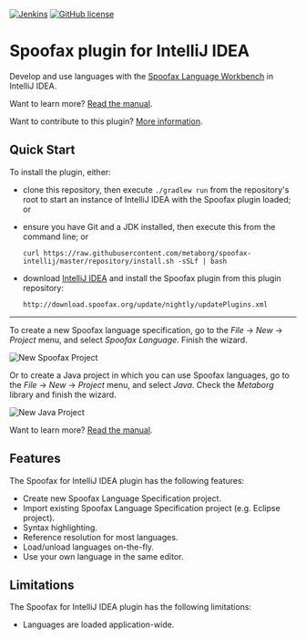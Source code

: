[![Jenkins](https://img.shields.io/jenkins/s/http/buildfarm.metaborg.org/job/metaborg/job/spoofax-releng/metaborg.svg)](http://buildfarm.metaborg.org/job/metaborg/job/spoofax-releng/job/master/)
[![GitHub license](https://img.shields.io/github/license/metaborg/spoofax-intellij.svg)](./LICENSE.md)

# Spoofax plugin for IntelliJ IDEA
Develop and use languages with the [Spoofax Language Workbench][1] in IntelliJ IDEA.

Want to learn more? [Read the manual][2].

Want to contribute to this plugin? [More information][3].


## Quick Start
To install the plugin, either:

* clone this repository, then execute `./gradlew run` from the repository's root to start an instance of IntelliJ IDEA with the Spoofax plugin loaded; or
* ensure you have Git and a JDK installed, then execute this from the command line; or

  ```
  curl https://raw.githubusercontent.com/metaborg/spoofax-intellij/master/repository/install.sh -sSLf | bash
  ```

* download [IntelliJ IDEA](https://www.jetbrains.com/idea/download/) and install the Spoofax plugin from this plugin repository:

  ```
  http://download.spoofax.org/update/nightly/updatePlugins.xml
  ```

---

To create a new Spoofax language specification, go to the _File_ → _New_ → _Project_ menu, and select _Spoofax Language_. Finish the wizard.

![New Spoofax Project](https://spoofax.readthedocs.org/en/latest/_images/newprojectform_langspec_selectmetaborgsdk.png)

Or to create a Java project in which you can use Spoofax languages, go to the _File_ → _New_ → _Project_ menu, and select _Java_. Check the _Metaborg_ library and finish the wizard.

![New Java Project](https://spoofax.readthedocs.org/en/latest/_images/newprojectform_checkmetaborgframework.png)

Want to learn more? [Read the manual][2].


## Features
The Spoofax for IntelliJ IDEA plugin has the following features:

* Create new Spoofax Language Specification project.
* Import existing Spoofax Language Specification project (e.g. Eclipse project).
* Syntax highlighting.
* Reference resolution for most languages.
* Load/unload languages on-the-fly.
* Use your own language in the same editor.


## Limitations
The Spoofax for IntelliJ IDEA plugin has the following limitations:

* Languages are loaded application-wide.




[1]: http://www.spoofax.org/
[2]: http://www.metaborg.org/en/latest/source/langdev/manual/env/intellij/index.html
[3]: ./CONTRIBUTE.md
